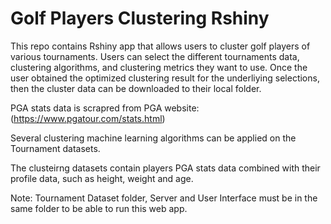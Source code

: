 # Golf Players Clustering Rshiny

This repo contains Rshiny app that allows users to cluster golf players of various tournaments. Users can select the different tournaments data, clustering algorithms, and clustering metrics they want to use. Once the user obtained the optimized clustering result for the underliying selections, then the cluster data can be downloaded to their local folder.

PGA stats data is scrapred from PGA website: (https://www.pgatour.com/stats.html)

Several clustering machine learning algorithms can be applied on the Tournament datasets.

The clusteirng datasets contain players PGA stats data combined with their profile data, such as height, weight and age. 

Note: Tournament Dataset folder, Server and User Interface must be in the same folder to be able to run this web app.
